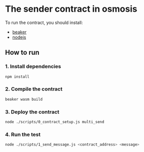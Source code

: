 # The sender contract in osmosis

To run the contract, you should install:
- [beaker](https://github.com/osmosis-labs/beaker)
- [nodejs](https://nodejs.org/en/download/)

## How to run
### 1. Install dependencies
```bash
npm install
```

### 2. Compile the contract
```bash
beaker wasm build
```

### 3. Deploy the contract
```bash
node ./scripts/0_contract_setup.js multi_send
```

### 4. Run the test
```bash
node ./scripts/1_send_message.js <contract_address> <message>
```